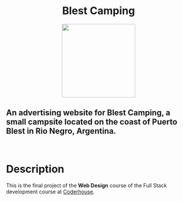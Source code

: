 
<div align="center">
    <h1> Blest Camping </h1>
    <img src=https://uspto.report/TM/90564833/mark.png width="200"/>
</div>


## An advertising website for Blest Camping, a small campsite located on the coast of Puerto Blest in Rio Negro, Argentina.

<br/>

# Description
This is the final project of the **Web Design** course of the Full Stack development course at [Coderhouse](https://www.coderhouse.com/online/carrera-online-desarrollo-fullstack).
